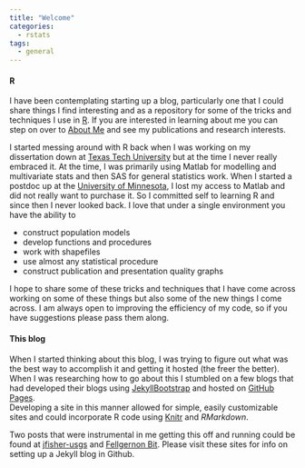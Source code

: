 ```yaml
---
title: "Welcome"
categories:
  - rstats
tags:
  - general
---
```



#### R
I have been contemplating starting up a blog, particularly one that I could share things I find interesting and as a repository for some of the tricks and techniques I use in [R](http://www.r-project.org/).
If you are interested in learning about me you can step on over to [About Me](/about.html) and see my publications and research interests.  

I started messing around with R back when I was working on my dissertation down at [Texas Tech University](http://www.ttu.edu) but at the time I never really embraced it.   At the time, I was primarily using Matlab for modelling and multivariate 
stats and then SAS for general statistics work.  When I started a postdoc up at the [University of Minnesota](http://www.umn.edu), I lost my access to Matlab and did not really want to purchase it.  So
I committed self to learning R and since then I never looked back. I love that under a single environment you have the ability to

* construct population models
* develop functions and procedures
* work with shapefiles
* use almost any statistical procedure
* construct publication and presentation quality graphs

I hope to share some of these tricks and techniques that I have come across working on some of these things but also some of the new things I come across.  I am always open to improving the 
efficiency of my code, so if you have suggestions please pass them along.  


#### This blog 
When I started thinking about this blog, I was trying to figure out what was the best way to accomplish it and getting it hosted (the freer the better).  When I was researching how 
to go about this I stumbled on a few blogs that had developed their blogs using [JekyllBootstrap](http://jekyllbootstrap.com/) and hosted on [GitHub Pages](https://pages.github.com/).  
Developing a site in this manner allowed for simple, easily customizable sites and could incorporate R code using [Knitr](http://yihui.name/knitr/) and *RMarkdown*. 

Two posts that were instrumental in me
getting this off and running could be found at [jfisher-usgs](http://jfisher-usgs.github.io/lessons/2012/05/30/jekyll-build-on-windows/) 
and [Fellgernon Bit](http://lcolladotor.github.io/2013/11/09/new-Fellgernon-Bit-setup-in-Github/#.Uzx0YPldVEK).   Please visit these sites for info on setting up a Jekyll blog in Github.
